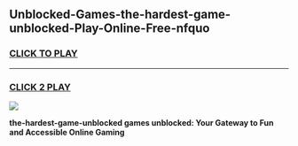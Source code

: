 
## Unblocked-Games-the-hardest-game-unblocked-Play-Online-Free-nfquo
<h3>
<a href="https://premium76.site?title=the-hardest-game-unblocked&ref=26A">CLICK TO PLAY</a></h3>
<hr>

<h3>
<a href="https://premium76.site?title=the-hardest-game-unblocked&ref=26A">CLICK 2 PLAY</a>
  
</h3>

<a href="https://premium76.site?title=the-hardest-game-unblocked&ref=26A"><img src="https://clearcache.store/games.png"></a>


**the-hardest-game-unblocked games unblocked: Your Gateway to Fun and Accessible Online Gaming**
